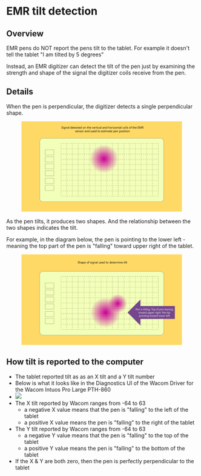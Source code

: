 # EMR tilt detection

## Overview

EMR pens do NOT report the pens tilt to the tablet. For example it doesn't tell the tablet "I am tilted by 5 degrees"

Instead, an EMR digitizer can detect the tilt of the pen just by examining the strength and shape of the signal the digitizer coils receive from the pen.

## Details

When the pen is perpendicular, the digitizer detects a single perpendicular shape.

<figure><img src="../../.gitbook/assets/image (2) (1) (1) (1) (1) (1) (1).png" alt=""><figcaption></figcaption></figure>

As the pen tilts, it produces two shapes. And the relationship between the two shapes indicates the tilt.

For example, in the diagram below, the pen is pointing to the lower left - meaning the top part of the pen is "falling" toward upper right of the tablet.

<figure><img src="../../.gitbook/assets/Slide_20240506_185502.png" alt=""><figcaption></figcaption></figure>

## **How tilt is reported to the computer**

* The tablet reported tilt as as an X tilt and a Y tilt number
* Below is what it looks like in the Diagnostics UI of the Wacom Driver for the Wacom Intuos Pro Large PTH-860
* ![](<../../.gitbook/assets/Screenshot 2022-11-25 193023-annotated.png>)
* The X tilt reported by Wacom ranges from -64 to 63
  * a negative X value means that the pen is "falling" to the left of the tablet
  * a positive X value means the pen is "falling" to the right of the tablet
* The Y tilt reported by Wacom ranges from -64 to 63
  * a negative Y value means that the pen is "falling" to the top of the tablet
  * a positive Y value means the pen is "falling" to the bottom of the tablet
* If the X & Y are both zero, then the pen is perfectly perpendicular to the tablet

